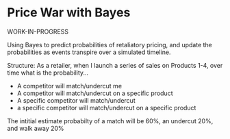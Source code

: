 # Price War with Bayes

WORK-IN-PROGRESS

Using Bayes to predict probabilities of retaliatory pricing, and update the probabilities as events transpire over a simulated timeline.

Structure: As a retailer, when I launch a series of sales on Products 1-4, over time what is the probability...

* A competitor will match/undercut me
* A competitor will match/undercut on a specific product
* A specific competitor will match/undercut
* a specific competitor will match/undercut on a specific product

The intitial estimate probabilty of a match will be 60%, an undercut 20%, and walk away 20%

